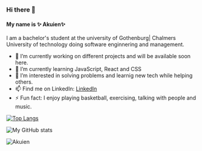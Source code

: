 ### Hi there 👋

#### My name is ✨ Akuien✨

I am a bachelor's student at the university of Gothenburg| Chalmers University of technology doing software enginnering and management.

- 🔭 I’m currently working on different projects and will be available soon here.
- 🌱 I’m currently learning JavaScript, React and CSS
- 🤔 I’m interested in solving problems and learnig new tech while helping others.
- 📫 Find me on LinkedIn: [LinkedIn](https://www.linkedin.com/in/akuien-a-deng-4b5a701b4)
- ⚡ Fun fact: I enjoy playing basketball, exercising, talking with people and music.


[![Top Langs](https://github-readme-stats.vercel.app/api/top-langs/?username=Akuien&layout=compact)](https://github.com/github-readme-stats)

![My GitHub stats](https://github-readme-stats.vercel.app/api?username=Akuien&show_icons=true&theme=default)

<p align="left"> <img src="https://komarev.com/ghpvc/?username=Akuien&label=Profile%20views&color=0e75b6&style=flat" alt="Akuien" /> </p>


